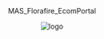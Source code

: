 <div align="center">
  MAS_Florafire_EcomPortal
  
  ![logo](https://github.com/user-attachments/assets/81c0c484-a550-422b-9533-2e1858d88ad3)
</div>
